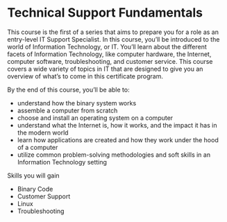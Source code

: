
# Technical Support Fundamentals

This course is the first of a series that aims to prepare you for a role as an entry-level IT Support Specialist. In this course, you’ll be introduced to the world of Information Technology, or IT. You’ll learn about the different facets of Information Technology, like computer hardware, the Internet, computer software, troubleshooting, and customer service. This course covers a wide variety of topics in IT that are designed to give you an overview of what’s to come in this certificate program.

By the end of this course, you’ll be able to:

* understand how the binary system works
* assemble a computer from scratch
* choose and install an operating system on a computer
* understand what the Internet is, how it works, and the impact it has in the modern world
* learn how applications are created and how they work under the hood of a computer
* utilize common problem-solving methodologies and soft skills in an Information Technology setting

Skills you will gain

* Binary Code
* Customer Support
* Linux
* Troubleshooting
